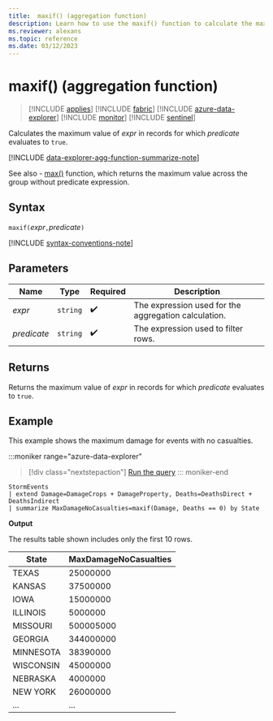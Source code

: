 ```yaml
---
title:  maxif() (aggregation function)
description: Learn how to use the maxif() function to calculate the maximum value of an expression where the predicate evaluates to true.
ms.reviewer: alexans
ms.topic: reference
ms.date: 03/12/2023
---
```

# maxif() (aggregation function)

> [!INCLUDE [applies](../includes/applies-to-version/applies.md)] [!INCLUDE [fabric](../includes/applies-to-version/fabric.md)] [!INCLUDE [azure-data-explorer](../includes/applies-to-version/azure-data-explorer.md)] [!INCLUDE [monitor](../includes/applies-to-version/monitor.md)] [!INCLUDE [sentinel](../includes/applies-to-version/sentinel.md)]

Calculates the maximum value of *expr* in records for which *predicate* evaluates to `true`.

[!INCLUDE [data-explorer-agg-function-summarize-note](../includes/agg-function-summarize-note.md)]

See also - [max()](max-aggregation-function.md) function, which returns the maximum value across the group without predicate expression.

## Syntax

`maxif(`*expr*`,`*predicate*`)`

[!INCLUDE [syntax-conventions-note](../includes/syntax-conventions-note.md)]

## Parameters

| Name | Type | Required | Description |
|--|--|--|--|
| *expr* | `string` |  :heavy_check_mark: | The expression used for the aggregation calculation. |
| *predicate* | `string` |  :heavy_check_mark: | The expression used to filter rows. |

## Returns

Returns the maximum value of *expr* in records for which *predicate* evaluates to `true`.

## Example

This example shows the maximum damage for events with no casualties.

:::moniker range="azure-data-explorer"
> [!div class="nextstepaction"]
> <a href="https://dataexplorer.azure.com/clusters/help/databases/Samples?query=H4sIAAAAAAAAAzWMPQ7CMAxGdyTu4BEEAxfw1DAwgJB6AkMNRMIJsl2UIg4PbWB6+n70Ws8q2ycnt/nsDVycUweBhK6MFY3mh8HqVx6/idWHNQQmvxlWhKh89vE1xV3qpmJ0Wi9CGl8MeypVcsgNWU93j2woVOJlUYe/FRBhs4TTAK2T8wcBsgcBpgAAAA==" target="_blank">Run the query</a>
::: moniker-end

```kusto
StormEvents
| extend Damage=DamageCrops + DamageProperty, Deaths=DeathsDirect + DeathsIndirect
| summarize MaxDamageNoCasualties=maxif(Damage, Deaths == 0) by State
```

**Output**

The results table shown includes only the first 10 rows.

| State                | MaxDamageNoCasualties |
| -------------------- | --------------------- |
| TEXAS                | 25000000              |
| KANSAS               | 37500000              |
| IOWA                 | 15000000              |
| ILLINOIS             | 5000000               |
| MISSOURI             | 500005000             |
| GEORGIA              | 344000000             |
| MINNESOTA            | 38390000              |
| WISCONSIN            | 45000000              |
| NEBRASKA             | 4000000               |
| NEW YORK             | 26000000              |
| ... | ... |

